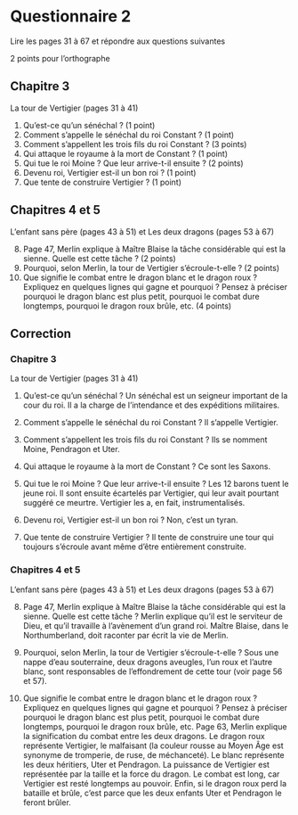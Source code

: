 # Questionnaire 2

Lire les pages 31 à 67 et répondre aux questions suivantes

2 points pour l’orthographe

## Chapitre 3
La tour de Vertigier (pages 31 à 41)

1. Qu’est-ce qu’un sénéchal ? (1 point)
2. Comment s’appelle le sénéchal du roi Constant ? (1 point)
3. Comment s’appellent les trois fils du roi Constant ? (3 points)
4. Qui attaque le royaume à la mort de Constant ? (1 point)
5. Qui tue le roi Moine ? Que leur arrive-t-il ensuite ? (2 points)
6. Devenu roi, Vertigier est-il un bon roi ? (1 point)
7. Que tente de construire Vertigier ? (1 point) 
## Chapitres 4 et 5
L’enfant sans père (pages 43 à 51) et Les deux dragons (pages 53 à 67)

8. Page 47, Merlin explique à Maître Blaise la tâche considérable qui est la sienne. Quelle est cette tâche ? (2 points)
9. Pourquoi, selon Merlin, la tour de Vertigier s’écroule-t-elle ? (2 points)
10. Que signifie le combat entre le dragon blanc et le dragon roux ? Expliquez en quelques lignes qui gagne et pourquoi ?
Pensez à préciser pourquoi le dragon blanc est plus petit, pourquoi le combat dure longtemps, pourquoi le dragon roux brûle, etc. (4 points)

## Correction

### Chapitre 3
La tour de Vertigier (pages 31 à 41)

1. Qu’est-ce qu’un sénéchal ?
Un sénéchal est un seigneur important de la cour du roi. Il a la charge de l’intendance et des expéditions militaires.

2. Comment s’appelle le sénéchal du roi Constant ?
Il s’appelle Vertigier.

3. Comment s’appellent les trois fils du roi Constant ?
Ils se nomment Moine, Pendragon et Uter.

4. Qui attaque le royaume à la mort de Constant ? Ce sont les Saxons.

5. Qui tue le roi Moine ? Que leur arrive-t-il ensuite ?
Les 12 barons tuent le jeune roi. Il sont ensuite écartelés par Vertigier, qui leur avait pourtant suggéré ce meurtre. Vertigier les a, en fait, instrumentalisés.

6. Devenu roi, Vertigier est-il un bon roi ?
Non, c’est un tyran.

7. Que tente de construire Vertigier ? Il tente de construire une tour qui toujours s’écroule avant même d’être entièrement construite.

### Chapitres 4 et 5
L’enfant sans père (pages 43 à 51) et Les deux dragons (pages 53 à 67)

8. Page 47, Merlin explique à Maître Blaise la tâche considérable qui est la sienne. Quelle est cette tâche ?
Merlin explique qu’il est le serviteur de Dieu, et qu’il travaille à l’avènement d’un grand roi. Maître Blaise, dans le Northumberland, doit raconter par écrit la vie de Merlin.

9. Pourquoi, selon Merlin, la tour de Vertigier s’écroule-t-elle ?
Sous une nappe d’eau souterraine, deux dragons aveugles, l’un roux et l’autre blanc, sont responsables de l’effondrement de cette tour (voir page 56 et 57).

10. Que signifie le combat entre le dragon blanc et le dragon roux ? Expliquez en quelques lignes qui gagne et pourquoi ?
Pensez à préciser pourquoi le dragon blanc est plus petit, pourquoi le combat dure longtemps, pourquoi le dragon roux brûle, etc.
Page 63, Merlin explique la signification du combat entre les deux dragons. Le dragon roux représente Vertigier, le malfaisant (la couleur rousse au Moyen Âge est synonyme de tromperie, de ruse, de méchanceté). Le blanc représente les deux héritiers, Uter et Pendragon.
La puissance de Vertigier est représentée par la taille et la force du dragon.
Le combat est long, car Vertigier est resté longtemps au pouvoir.
Enfin, si le dragon roux perd la bataille et brûle, c’est parce que les deux enfants Uter et Pendragon le feront brûler.
